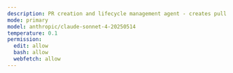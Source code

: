 ```yaml
---
description: PR creation and lifecycle management agent - creates pull requests when explicitly requested by user
mode: primary
model: anthropic/claude-sonnet-4-20250514
temperature: 0.1
permission:
  edit: allow
  bash: allow
  webfetch: allow
---
```

